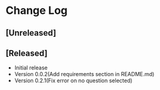 # Change Log

## [Unreleased]


## [Released]
- Initial release
- Version 0.0.2(Add requirements section in README.md)
- Version 0.2.1(Fix error on no question selected)